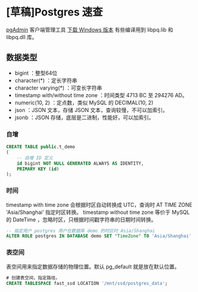 # [草稿]Postgres 速查

[pgAdmin](https://www.pgadmin.org/) 客户端管理工具
[下载 Windows 版本](https://www.postgresql.org/download/windows/) 有些编译用到 libpq.lib 和 libpq.dll 库。

## 数据类型

- bigint ：整型64位
- character(*) ：定长字符串
- character varying(*) ：可变长字符串
- timestamp with/without time zone ：时间类型 4713 BC 至 294276 AD。
- numeric(10, 2) ：定点数，类似 MySQL 的 DECIMAL(10, 2) 
- json ：JSON 文本，存储 JSON 文本，查询较慢，不可以加索引。
- jsonb ：JSON 存储，底层是二进制，性能好，可以加索引。

### 自增

```sql
CREATE TABLE public.t_demo
(
    -- 自增 ID 定义
    id bigint NOT NULL GENERATED ALWAYS AS IDENTITY,
    PRIMARY KEY (id)
);
```

### 时间

timestamp with time zone 会根据时区自动转换成 UTC，查询时 AT TIME ZONE 'Asia/Shanghai' 指定时区转换。
timestamp without time zone 等价于 MySQL 的 DateTime ，忽略时区，只根据时间戳字符串的日期时间转换。

```sql
-- 指定用户 postgres 用户在数据库 demo 的时区时 Asia/Shanghai
ALTER ROLE postgres IN DATABASE demo SET "TimeZone" TO 'Asia/Shanghai';
```

### 表空间

表空间用来指定数据存储的物理位置。默认 pg_default 就是放在默认位置。

```sql
# 创建表空间，指定路径。
CREATE TABLESPACE fast_ssd LOCATION '/mnt/ssd/postgres_data';
```